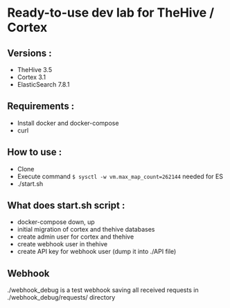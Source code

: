 # Ready-to-use dev lab for TheHive / Cortex

## Versions :

- TheHive 3.5
- Cortex 3.1
- ElasticSearch 7.8.1


## Requirements :

- Install docker and docker-compose
- curl


## How to use :

- Clone
- Execute command `$ sysctl -w vm.max_map_count=262144` needed for ES
- ./start.sh


## What does start.sh script :
- docker-compose down, up
- initial migration of cortex and thehive databases
- create admin user for cortex and thehive
- create webhook user in thehive
- create API key for webhook user (dump it into ./API file)


## Webhook

./webhook_debug is a test webhook saving all received requests in ./webhook_debug/requests/ directory
